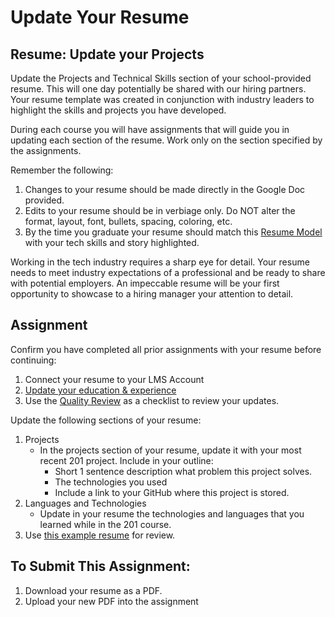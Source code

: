 # Update Your Resume

## Resume: Update your Projects

Update the Projects and Technical Skills section of your school-provided resume. This will one day potentially be shared with our hiring partners. Your resume template was created in conjunction with industry leaders to highlight the skills and projects you have developed.

During each course you will have assignments that will guide you in updating each section of the resume. Work only on the section specified by the assignments.

Remember the following:

1. Changes to your resume should be made directly in the Google Doc provided.
2. Edits to your resume should be in verbiage only. Do NOT alter the format, layout, font, bullets, spacing, coloring, etc.
3. By the time you graduate your resume should match this [Resume Model](https://docs.google.com/drawings/d/1JlbA8PBqRfC_Nj4hpyduIlPUar8YjT-GzgvSCaojojA/edit) with your tech skills and story highlighted.

Working in the tech industry requires a sharp eye for detail. Your resume needs to meet industry expectations of a professional and be ready to share with potential employers. An impeccable resume will be your first opportunity to showcase to a hiring manager your attention to detail.

## Assignment

Confirm you have completed all prior assignments with your resume before continuing:

1. Connect your resume to your LMS Account
2. [Update your education & experience](https://codefellows.github.io/common_curriculum/career_coaching/201/update-your-resume)
3. Use the [Quality Review](https://docs.google.com/document/d/1WGaMWHXVFW3zB6e35-WaugkSfUN_Zw9aSHxC27nd2f8/edit) as a checklist to review your updates.

Update the following sections of your resume:

1. Projects
    - In the projects section of your resume, update it with your most recent 201 project. Include in your outline:
      - Short 1 sentence description what problem this project solves.
      - The technologies you used
      - Include a link to your GitHub where this project is stored.
2. Languages and Technologies
    - Update in your resume the technologies and languages that you learned while in the 201 course.
3. Use [this example resume](https://docs.google.com/drawings/d/1JlbA8PBqRfC_Nj4hpyduIlPUar8YjT-GzgvSCaojojA/edit) for review.

## To Submit This Assignment:

1. Download your resume as a PDF.
2. Upload your new PDF into the assignment
